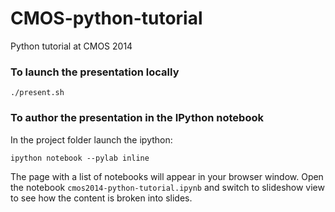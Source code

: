 CMOS-python-tutorial
====================

Python tutorial at CMOS 2014


### To launch the presentation locally

    ./present.sh

### To author the presentation in the IPython notebook    

In the project folder launch the ipython:

    ipython notebook --pylab inline
    
The page with a list of notebooks will appear in your browser window. Open the notebook `cmos2014-python-tutorial.ipynb` and switch to slideshow view to see how the content is broken into slides.
